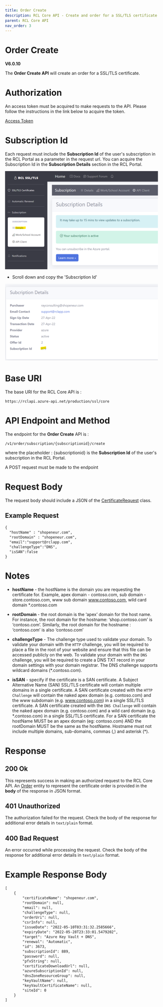 ```yaml
---
title: Order Create
description: RCL Core API - Create and order for a SSL/TLS certificate
parent: RCL Core API
nav_order: 3
---
```


# Order Create 
**V6.0.10**

The **Order Create API** will create an order for a SSL/TLS certificate.

# Authorization

An access token must be acquired to make requests to the API. Please follow the instructions in the link below to acquire the token.

[Access Token](./authorization.md)

# Subscription Id

Each request must include the **Subscription Id** of the user's subscription in the RCL Portal as a parameter in the request url. You can acquire the Subscription Id in the **Subscription Details** section in the RCL Portal.

![image](../images/autorenew_configure/add_subscriptionid.png)

- Scroll down and copy the 'Subscription Id' 

![image](../images/autorenew_configure/add_subscriptionid2.png)

# Base URI

The base URI for the RCL Core API is :
```
https://rclapi.azure-api.net/production/ssl/core
```

# API Endpoint and Method

The endpoint for the **Order Create** API is :

```
/v1/order/subscription/{subscriptionid}/create
```

where the placeholder : {subscriptionid} is the **Subscription Id** of the user's subscription in the RCL Portal.

A POST request must be made to the endpoint

# Request Body

The request body should include a JSON of the [CertificateRequest](./models.md#resourcerequest) class.

## Example Request

```
{
  "hostName" : "shopeneur.com",
  "rootDomain" : "shopeneur.com",
  "email":"support@rclapp.com",
  "challengeType":"DNS",
  "isSAN":false
}
```

# Notes

- **hostName** - the hostName is the domain you are requesting the certificate for. Example, apex domain - contoso.com, sub domain - store.contoso.com, www sub domain www.contoso.com, wild card domain *.contoso.com

- **rootDomain** - the root domain is the ‘apex’ domain for the host name. For instance, the root domain for the hostname: ‘shop.contoso.com’ is ‘contoso.com’. Similarly, the root domain for the hostname : ‘contoso.com’ is also ‘contoso.com’

- **challengeType** - The challenge type used to validate your domain. To validate your domain with the ``HTTP`` challenge, you will be required to place a file in the root of your website and ensure that this file can be accessed publicly on the web. To validate your domain with the ``DNS`` challenge, you will be required to create a DNS TXT record in your domain settings with your domain registrar. The DNS challenge supports wildcard domains (*.contoso.com).

- **isSAN** - specify if the certificate is a SAN certificate. A Subject Alternative Name (SAN) SSL/TLS certificate will contain multiple domains in a single certificate. A SAN certificate created with the ``HTTP Challenge`` will contain the naked apex domain (e.g. contoso.com) and the www subdomain (e.g. www.contoso.com) in a single SSL/TLS certificate. A SAN certificate created with the ``DNS Challenge`` will contain the naked apex domain (e.g. contoso.com) and a wild card domain (e.g. \*.contoso.com) in a single SSL/TLS certificate. For a SAN certificate the hostName MUST be an apex domain (eg: contoso.com) AND the rootDomain MUST be the same as the hostName. Hostname must not include multiple domains, sub-domains, commas (,) and asterisk (*). 

# Response

## 200 Ok

This represents success in making an authorized request to the RCL Core API. An [Order](./models.md#certificate) entity to represent the certificate order is provided in the **body** of the response in JSON format.

## 401 Unauthorized

The authorization failed for the request. Check the body of the response for additional error details in ``text/plain`` format.

## 400 Bad Request

An error occurred while processing the request. Check the body of the response for additional error details in ``text/plain`` format.

# Example Response Body
```
[
    {
        "certificateName": "shopeneur.com",
        "rootDomain": null,
        "email": null,
        "challengeType": null,
        "orderUri": null,
        "csrInfo": null,
        "issueDate": "2022-05-10T03:31:32.2585666",
        "expiryDate": "2022-05-28T23:33:01.5479202",
        "target": "Azure Key Vault + DNS",
        "renewal": "Automatic",
        "id": 3673,
        "subscriptionId": 889,
        "password": null,
        "pfxString": null,
        "certificateDownloadUrl": null,
        "azureSubscriptionId": null,
        "dnsZoneResourceGroup": null,
        "keyVaultName": null,
        "keyVaultCertificateName": null,
        "siteId": 0
    }
]

```